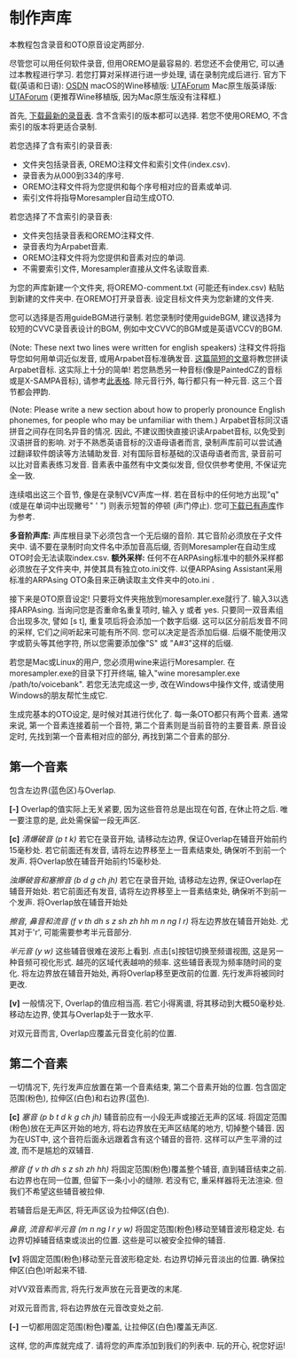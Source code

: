 # 制作声库

本教程包含录音和OTO原音设定两部分.

尽管您可以用任何软件录音, 但用OREMO是最容易的. 若您还不会使用它, 可以通过本教程进行学习. 若您打算对采样进行进一步处理, 请在录制完成后进行.
官方下载(英语和日语): [OSDN]()
macOS的Wine移植版: [UTAForum]()
Mac原生版英译版: [UTAForum]()
(更推荐Wine移植版, 因为Mac原生版没有注释框.)

首先, [下载最新的录音表](). 含不含索引的版本都可以选择. 若您不使用OREMO, 不含索引的版本将更适合录制.

若您选择了含有索引的录音表:

- 文件夹包括录音表, OREMO注释文件和索引文件(index.csv).
- 录音表为从000到334的序号.
- OREMO注释文件将为您提供和每个序号相对应的音素或单词.
- 索引文件将指导Moresampler自动生成OTO.

若您选择了不含索引的录音表:

- 文件夹包括录音表和OREMO注释文件.
- 录音表均为Arpabet音素.
- OREMO注释文件将为您提供和音素对应的单词.
- 不需要索引文件, Moresampler直接从文件名读取音素.

为您的声库新建一个文件夹, 将OREMO-comment.txt (可能还有index.csv) 粘贴到新建的文件夹中. 在OREMO打开录音表. 设定目标文件夹为您新建的文件夹.

您可以选择是否用guideBGM进行录制. 若您录制时使用guideBGM, 建议选择为较短的CVVC录音表设计的BGM, 例如中文CVVC的BGM或是英语VCCV的BGM.

(Note: These next two lines were written for english speakers)
注释文件将指导您如何用单词近似发音, 或用Arpabet音标准确发音. [这篇简短的文章]()将教您拼读Arpabet音标. 这实际上十分的简单! 若您熟悉另一种音标(像是PaintedCZ的音标或是X-SAMPA音标), 请参考[此表格]().
除元音行外, 每行都只有一种元音. 这三个音节都会押韵.

(Note: Please write a new section about how to properly pronounce English phonemes, for people who may be unfamiliar with them.)
Arpabet音标同汉语拼音之间存在同名异音的情况. 因此, 不建议图快直接识读Arpabet音标, 以免受到汉语拼音的影响. 对于不熟悉英语音标的汉语母语者而言, 录制声库前可以尝试通过翻译软件朗读等方法辅助发音. 对有国际音标基础的汉语母语者而言, 录音前可以比对音素表练习发音. 音素表中虽然有中文类似发音, 但仅供参考使用, 不保证完全一致.

连续唱出这三个音节, 像是在录制VCV声库一样. 若在音标中的任何地方出现"q" (或是在单词中出现撇号" ' ") 则表示短暂的停顿 (声门停止).
您可[下载已有声库]()作为参考.

**多音阶声库:** 声库根目录下必须包含一个无后缀的音阶. 其它音阶必须放在子文件夹中. 请不要在录制时向文件名中添加音高后缀, 否则Moresampler在自动生成OTO时会无法读取index.csv.
**额外采样:** 任何不在ARPAsing标准中的额外采样都必须放在子文件夹中, 并使其具有独立oto.ini文件. 以便ARPAsing Assistant采用标准的ARPAsing OTO条目来正确读取主文件夹中的oto.ini .

接下来是OTO原音设定! 只要将文件夹拖放到moresampler.exe就行了.
输入3以选择ARPAsing. 当询问您是否重命名重复项时, 输入 y 或者 yes. 只要同一双音素组合出现多次, 譬如 [s t], 重复项后将会添加一个数字后缀. 这可以区分前后发音不同的采样, 它们之间听起来可能有所不同. 您可以决定是否添加后缀. 后缀不能使用汉字或箭头等其他字符, 所以您需要添加像"S" 或 "A#3"这样的后缀.

若您是Mac或Linux的用户, 您必须用wine来运行Moresampler. 在moresampler.exe的目录下打开终端, 输入"wine moresampler.exe /path/to/voicebank". 若您无法完成这一步, 改在Windows中操作文件, 或请使用Windows的朋友帮忙生成它.

生成完基本的OTO设定, 是时候对其进行优化了. 每一条OTO都只有两个音素. 通常来说, 第一个音素连接着前一个音符, 第二个音素则是当前音符的主要音素. 原音设定时, 先找到第一个音素相对应的部分, 再找到第二个音素的部分.

## 第一个音素

包含左边界(蓝色区)与Overlap.

**[-]**
Overlap的值实际上无关紧要, 因为这些音符总是出现在句首, 在休止符之后. 唯一要注意的是, 此处需保留一段无声区.

**[c]**
*清爆破音 (p t k)*
若它在录音开始, 请移动左边界, 保证Overlap在辅音开始前约15毫秒处.
若它前面还有发音, 请将左边界移至上一音素结束处, 确保听不到前一个发声. 将Overlap放在辅音开始前约15毫秒处.

*浊爆破音和塞擦音 (b d g ch jh)*
若它在录音开始, 请移动左边界, 保证Overlap在辅音开始处.
若它前面还有发音, 请将左边界移至上一音素结束处, 确保听不到前一个发声. 将Overlap放在辅音开始处

*擦音, 鼻音和流音 (f v th dh s z sh zh hh m n ng l r)*
将左边界放在辅音开始处. 尤其对于'r', 可能需要参考半元音部分.

*半元音 (y w)*
这些辅音很难在波形上看到. 点击[s]按钮切换至频谱视图, 这是另一种音频可视化形式. 越亮的区域代表越响的频率. 这些辅音表现为频率随时间的变化.
将左边界放在辅音开始处, 再将Overlap移至更改前的位置. 先行发声将被同时更改.

**[v]**
一般情况下, Overlap的值应相当高. 若它小得离谱, 将其移动到大概50毫秒处.
移动左边界, 使其与Overlap处于一致水平.

对双元音而言, Overlap应覆盖元音变化前的位置.

## 第二个音素

一切情况下, 先行发声应放置在第一个音素结束, 第二个音素开始的位置. 包含固定范围(粉色), 拉伸区(白色)和右边界(蓝色).

**[c]**
*塞音 (p b t d k g ch jh)*
辅音前应有一小段无声或接近无声的区域. 将固定范围(粉色)放在无声区开始的地方, 将右边界放在无声区结尾的地方, 切掉整个辅音. 因为在UST中, 这个音符后面永远跟着含有这个辅音的音符. 这样可以产生平滑的过渡, 而不是尴尬的双辅音.

*擦音 (f v th dh s z sh zh hh)*
将固定范围(粉色)覆盖整个辅音, 直到辅音结束之前. 右边界也在同一位置, 但留下一条小小的缝隙. 若没有它, 重采样器将无法渲染. 但我们不希望这些辅音被拉伸.

若辅音后是无声区, 将无声区设为拉伸区(白色).

*鼻音, 流音和半元音 (m n ng l r y w)*
将固定范围(粉色)移动至辅音波形稳定处. 右边界切掉辅音结束或淡出的位置. 这些是可以被安全拉伸的辅音.

**[v]**
将固定范围(粉色)移动至元音波形稳定处. 右边界切掉元音淡出的位置. 确保拉伸区(白色)听起来不错.

对VV双音素而言, 将先行发声放在元音更改的末尾.

对双元音而言, 将右边界放在元音改变处之前.

**[-]**
一切都用固定范围(粉色)覆盖, 让拉伸区(白色)覆盖无声区.

这样, 您的声库就完成了. 请将您的声库添加到我们的列表中. 玩的开心, 祝您好运!

